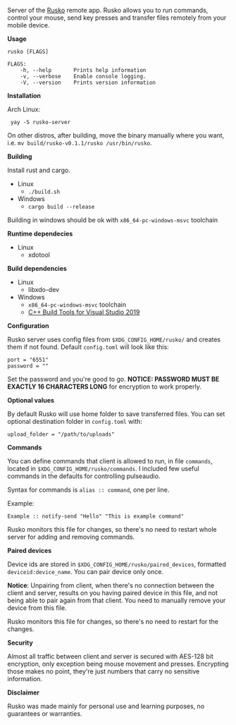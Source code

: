 Server of the [Rusko](https://github.com/aalhitennf/rusko-client) remote app. Rusko allows you to run commands, control your mouse, send key presses and transfer files remotely from your mobile device. 

**Usage**

    rusko [FLAGS]

    FLAGS:
        -h, --help       Prints help information
        -v, --verbose    Enable console logging.
        -V, --version    Prints version information

 **Installation**  

 Arch Linux:  

     yay -S rusko-server

On other distros, after building, move the binary manually where you want, i.e. `mv build/rusko-v0.1.1/rusko /usr/bin/rusko`.

**Building**

Install rust and cargo.

- Linux
    - `./build.sh`  
- Windows
    - `cargo build --release`

Building in windows should be ok with `x86_64-pc-windows-msvc` toolchain

**Runtime dependecies**

- Linux
    - xdotool


**Build dependencies**

- Linux
    - libxdo-dev
- Windows
    - `x86_64-pc-windows-msvc` toolchain
    - [C++ Build Tools for Visual Studio 2019](https://visualstudio.microsoft.com/thank-you-downloading-visual-studio/?sku=BuildTools&rel=16)
 
**Configuration**

Rusko server uses config files from `$XDG_CONFIG_HOME/rusko/` and creates them if not found. Default `config.toml` will look like this:

    port = "6551"
    password = ""

Set the password and you're good to go. **NOTICE: PASSWORD MUST BE EXACTLY 16 CHARACTERS LONG** for encryption to work properly.

**Optional values**

By default Rusko will use home folder to save transferred files. You can set optional destination folder in `config.toml` with: 

    upload_folder = "/path/to/uploads"

**Commands**

You can define commands that client is allowed to run, in file `commands`, located in `$XDG_CONFIG_HOME/rusko/commands`. I included few useful commands in the defaults for controlling pulseaudio.

Syntax for commands is `alias :: command`, one per line.

Example:  

    Example :: notify-send "Hello" "This is example command"

Rusko monitors this file for changes, so there's no need to restart whole server for adding and removing commands.

**Paired devices**

Device ids are stored in `$XDG_CONFIG_HOME/rusko/paired_devices`, formatted `deviceid:device_name`. You can pair device only once.

**Notice**:
Unpairing from client, when there's no connection between the client and server, results on you having paired device in this file, and not being able to pair again from that client. You need to manually remove your device from this file.

Rusko monitors this file for changes, so there's no need to restart for the changes.

**Security**

Almost all traffic between client and server is secured with AES-128 bit encryption, only exception being mouse movement and presses. Encrypting those makes no point, they're just numbers that carry no sensitive information.


**Disclaimer**

Rusko was made mainly for personal use and learning purposes, no guarantees or warranties.
